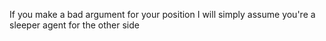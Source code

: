 If you make a bad argument for your position I will simply assume you're a sleeper agent for the other side

